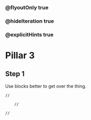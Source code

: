 ### @flyoutOnly true
### @hideIteration true
### @explicitHints true

# Pillar 3

## Step 1
Use blocks better to get over the thing.

```ghost
//
```
```template
    //
```

```package
//
```